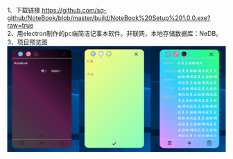 1、下载链接 https://github.com/sq-github/NoteBook/blob/master/build/NoteBook%20Setup%201.0.0.exe?raw=true  
2、用electron制作的pc端简洁记事本软件。非联网，本地存储数据库：NeDB。  
3、项目预览图  
![Image text](https://github.com/sq-github/NoteBook/raw/master/fonts/imgs/nbintro.png)
